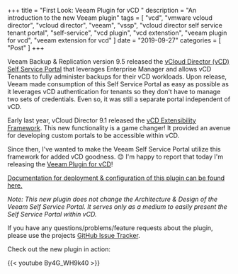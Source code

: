 +++
title = "First Look: Veeam Plugin for vCD "
description = "An introduction to the new Veeam plugin"
tags = [
    "vcd",
    "vmware vcloud director",
    "vcloud director",
    "veeam",
    "vssp",
    "vcloud director self service tenant portal",
    "self-service",
    "vcd plugin",
    "vcd extenstion",
    "veeam plugin for vcd",
    "veeam extension for vcd"
]
date = "2019-09-27"
categories = [
    "Post"
]
+++

Veeam Backup & Replication version 9.5 released the [vCloud Director (vCD) Self Service Portal](https://helpcenter.veeam.com/docs/backup/em/em_managing_vms_in_vcd_org.html?ver=95u4) that leverages Enterprise Manager and allows vCD Tenants to fully administer backups for their vCD workloads. Upon release, Veeam made consumption of this Self Service Portal as easy as possible as it leverages vCD authentication for tenants so they don't have to manage two sets of credentials. Even so, it was still a separate portal independent of vCD.

Early last year, vCloud Director 9.1 released the [vCD Extensibility Framework](https://github.com/vmware/vcd-ext-sdk). This new functionality is a game changer! It provided an avenue for developing custom portals to be accessible within vCD.

Since then, I've wanted to make the Veeam Self Service Portal utilize this framework for added vCD goodness. 😊 I'm happy to report that today I'm releasing the [Veeam Plugin for vCD](https://github.com/VeeamHub/veeam-plugin-for-vcd)!

[Documentation for deployment & configuration of this plugin can be found here.](https://veeamhub.github.io/veeam-plugin-for-vcd/)

_Note: This new plugin does not change the Architecture & Design of the Veeam Self Service Portal. It serves only as a medium to easily present the Self Service Portal within vCD._

If you have any questions/problems/feature requests about the plugin, please use the projects [GitHub Issue Tracker](https://github.com/VeeamHub/veeam-plugin-for-vcd/issues/new/choose).

Check out the new plugin in action:

{{< youtube By4G_WH9k40 >}}
